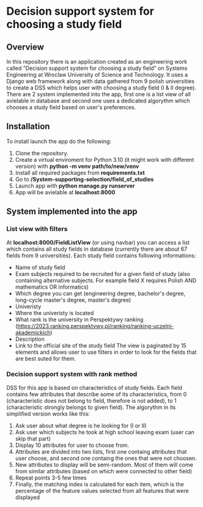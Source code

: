 # Decision support system for choosing a study field
## Overview
In this repository there is an application created as an engineering work called "Decision support system for choosing a study field" on Systems Engineering at Wroclaw University of Science and Technology. It uses a Django web framework along with data gathered from 9 polish universities to create a DSS which helps user with choosing a study field (I & II degree). There are 2 system implemented into the app, first one is a list view of all avielable in database and second one uses a dedicated algorythm which chooses a study field based on user's preferences.

## Installation 
To install launch the app do the following:
1. Clone the repository.
2. Create a virtual enviroment for Python 3.10 (it might work with different version) with **python -m venv path/to/new/venv**
3. Install all required packages from **requirements.txt**
4. Go to **/System-supporting-selection/field_of_studies**
5. Launch app with **python manage.py runserver**
6. App will be avielable at **localhost:8000**

## System implemented into the app
### List view with filters
At **localhost:8000/FieldListView** (or using navbar) you can access a list which contains all study fields in database (currently there are about 67 fields from 9 universities). Each study field contains following informations:
- Name of study field
- Exam subjects required to be recruited for a given field of study (also containing alternative subjects. For example field X requires Polish AND mathematics OR informatics)
- Which degree you can get (engineering degree, bachelor's degree, long-cycle master's degree, master's degree)
- Univeristy
- Where the univeristy is located
- What rank is the university in Perspektywy ranking (https://2023.ranking.perspektywy.pl/ranking/ranking-uczelni-akademickich)
- Description
- Link to the official site of the study field
The view is paginated by 15 elements and allows user to use filters in order to look for the fields that are best suted for them.
### Decision support system with rank method
DSS for this app is based on characteristics of study fields. Each field contains few attributes that describe some of its characteristics, from 0 (characteristic does not belong to field, therefore is not added), to 1 (characteristic strongly belongs to given field). The algorythm in its simplified version works like this:
1. Ask user about what degree is  he looking for (I or II)
2. Ask user which subjects he took at high school leaving exam (user can skip that part)
3. Display 10 attributes for user to choose from.
4. Attributes are divided into two lists, first one containg attributes that user choose, and second one containg the ones that were not choosen.
5. New attributes to display will be semi-random. Most of them will come from similar attributes (based on which were connected to other field)
6. Repeat points 3-5 few times
7. Finally, the matching index is calculated for each item, which is the percentage of the feature values selected from all features that were displayed

